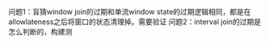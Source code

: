 问题1：盲猜window join的过期和单流window state的过期逻辑相同，都是在allowlateness之后将窗口的状态清理掉。需要验证
问题2：interval join的过期是怎么判断的，构建测





